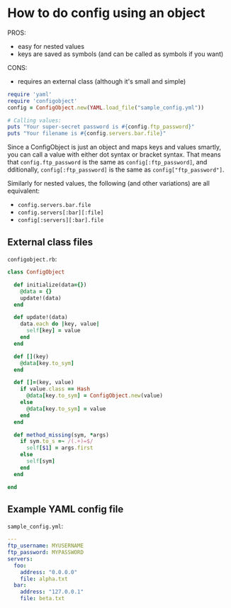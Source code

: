 # How to do config using an object


PROS:

- easy for nested values
- keys are saved as symbols (and can be called as symbols if you want)

CONS:

- requires an external class (although it's small and simple)




```ruby
require 'yaml'
require 'configobject'
config = ConfigObject.new(YAML.load_file("sample_config.yml"))

# Calling values:
puts "Your super-secret password is #{config.ftp_password}"
puts "Your filename is #{config.servers.bar.file}"
```

Since a ConfigObject is just an object and maps keys and values smartly, you can call a value with either dot syntax or bracket syntax. That means that `config.ftp_password` is the same as `config[:ftp_password]`, and dditionally, `config[:ftp_password]` is the same as `config["ftp_password"]`.

Similarly for nested values, the following (and other variations) are all equivalent:

- `config.servers.bar.file`
- `config.servers[:bar][:file]`
- `config[:servers][:bar].file`




External class files
---------------------

`configobject.rb`:

```ruby
class ConfigObject

  def initialize(data={})
    @data = {}
    update!(data)
  end

  def update!(data)
    data.each do |key, value|
      self[key] = value
    end
  end

  def [](key)
    @data[key.to_sym]
  end

  def []=(key, value)
    if value.class == Hash
      @data[key.to_sym] = ConfigObject.new(value)
    else
      @data[key.to_sym] = value
    end
  end

  def method_missing(sym, *args)
    if sym.to_s =~ /(.+)=$/
      self[$1] = args.first
    else
      self[sym]
    end
  end

end
```


Example YAML config file
------------------------



`sample_config.yml`:

```yaml
---
ftp_username: MYUSERNAME
ftp_password: MYPASSWORD
servers:
  foo:
    address: "0.0.0.0"
    file: alpha.txt
  bar:
    address: "127.0.0.1"
    file: beta.txt
```

